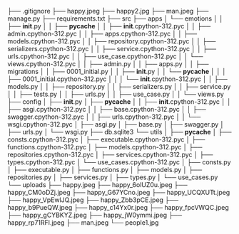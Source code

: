 ├── .gitignore
├── happy.jpeg
├── happy2.jpg
├── man.jpeg
├── manage.py
├── requirements.txt
├── src
    ├── apps
    │   └── emotions
    │   │   ├── __init__.py
    │   │   ├── __pycache__
    │   │       ├── __init__.cpython-312.pyc
    │   │       ├── admin.cpython-312.pyc
    │   │       ├── apps.cpython-312.pyc
    │   │       ├── models.cpython-312.pyc
    │   │       ├── repository.cpython-312.pyc
    │   │       ├── serializers.cpython-312.pyc
    │   │       ├── service.cpython-312.pyc
    │   │       ├── urls.cpython-312.pyc
    │   │       ├── use_case.cpython-312.pyc
    │   │       └── views.cpython-312.pyc
    │   │   ├── admin.py
    │   │   ├── apps.py
    │   │   ├── migrations
    │   │       ├── 0001_initial.py
    │   │       ├── __init__.py
    │   │       └── __pycache__
    │   │       │   ├── 0001_initial.cpython-312.pyc
    │   │       │   └── __init__.cpython-312.pyc
    │   │   ├── models.py
    │   │   ├── repository.py
    │   │   ├── serializers.py
    │   │   ├── service.py
    │   │   ├── tests.py
    │   │   ├── urls.py
    │   │   ├── use_case.py
    │   │   └── views.py
    ├── config
    │   ├── __init__.py
    │   ├── __pycache__
    │   │   ├── __init__.cpython-312.pyc
    │   │   ├── asgi.cpython-312.pyc
    │   │   ├── base.cpython-312.pyc
    │   │   ├── swagger.cpython-312.pyc
    │   │   ├── urls.cpython-312.pyc
    │   │   └── wsgi.cpython-312.pyc
    │   ├── asgi.py
    │   ├── base.py
    │   ├── swagger.py
    │   ├── urls.py
    │   └── wsgi.py
    ├── db.sqlite3
    └── utils
    │   ├── __pycache__
    │       ├── consts.cpython-312.pyc
    │       ├── executable.cpython-312.pyc
    │       ├── functions.cpython-312.pyc
    │       ├── models.cpython-312.pyc
    │       ├── repositories.cpython-312.pyc
    │       ├── services.cpython-312.pyc
    │       ├── types.cpython-312.pyc
    │       └── use_cases.cpython-312.pyc
    │   ├── consts.py
    │   ├── executable.py
    │   ├── functions.py
    │   ├── models.py
    │   ├── repositories.py
    │   ├── services.py
    │   ├── types.py
    │   └── use_cases.py
└── uploads
    ├── happy.jpeg
    ├── happy_6olUZ0u.jpeg
    ├── happy_CM0oDZj.jpeg
    ├── happy_G67YCno.jpeg
    ├── happy_UCQXUTt.jpeg
    ├── happy_VpEwlJQ.jpeg
    ├── happy_Zbb3pCE.jpeg
    ├── happy_b9PueQW.jpeg
    ├── happy_c14Yx0r.jpeg
    ├── happy_fpcVWQC.jpeg
    ├── happy_gCYBKYZ.jpeg
    ├── happy_jW0ymmi.jpeg
    ├── happy_rp71RFl.jpeg
    ├── man.jpeg
    └── people1.jpg